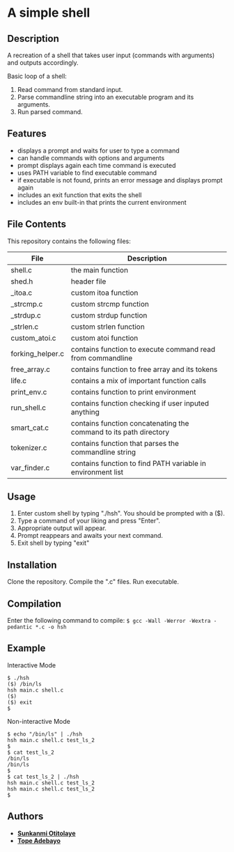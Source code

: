 # A simple shell

## Description

A recreation of a shell that takes user input (commands with arguments) and outputs accordingly.

Basic loop of a shell:

1. Read command from standard input.
2. Parse commandline string into an executable program and its arguments.
3. Run parsed command.

## Features

- displays a prompt and waits for user to type a command
- can handle commands with options and arguments
- prompt displays again each time command is executed
- uses PATH variable to find executable command
- if executable is not found, prints an error message and displays prompt again
- includes an exit function that exits the shell
- includes an env built-in that prints the current environment

## File Contents
This repository contains the following files:

|   **File**   |   **Description**   |
| -------------- | --------------------- |
| shell.c | the main function |
| shed.h | header file |
| _itoa.c | custom itoa function |
| _strcmp.c | custom strcmp function |
| _strdup.c | custom strdup function |
| _strlen.c | custom strlen function |
| custom_atoi.c | custom atoi function |
| forking_helper.c | contains function to execute command read from commandline |
| free_array.c | contains function to free array and its tokens |
| life.c | contains a mix of important function calls |
| print_env.c | contains function to print environment |
| run_shell.c | contains function checking if user inputed anything |
| smart_cat.c | contains function concatenating the command to its path directory |
| tokenizer.c | contains function that parses the commandline string |
| var_finder.c | contains function to find PATH variable in environment list |

## Usage

1. Enter custom shell by typing "./hsh". You should be prompted with a ($).
2. Type a command of your liking and press "Enter".
3. Appropriate output will appear.
4. Prompt reappears and awaits your next command.
5. Exit shell by typing "exit"

## Installation
Clone the repository. Compile the ".c" files. Run executable.

## Compilation

Enter the following command to compile:
` $ gcc -Wall -Werror -Wextra -pedantic *.c -o hsh `

## Example

Interactive Mode
```
$ ./hsh
($) /bin/ls
hsh main.c shell.c
($)
($) exit
$
```

Non-interactive Mode
```
$ echo "/bin/ls" | ./hsh
hsh main.c shell.c test_ls_2
$
$ cat test_ls_2
/bin/ls
/bin/ls
$
$ cat test_ls_2 | ./hsh
hsh main.c shell.c test_ls_2
hsh main.c shell.c test_ls_2
$
```
## Authors

* [**Sunkanmi Otitolaye**](https://github.com/leosuky)
* [**Tope Adebayo**](https://github.com/TopeAdebayo)
